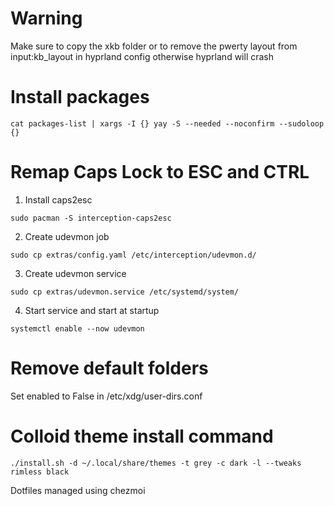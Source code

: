 # Warning
Make sure to copy the xkb folder or to remove the pwerty layout from input:kb_layout in hyprland config otherwise hyprland will crash

# Install packages
```
cat packages-list | xargs -I {} yay -S --needed --noconfirm --sudoloop {}
```

# Remap Caps Lock to ESC and CTRL

1. Install caps2esc
```
sudo pacman -S interception-caps2esc  
```

2. Create udevmon job
```
sudo cp extras/config.yaml /etc/interception/udevmon.d/
```
3. Create udevmon service
```
sudo cp extras/udevmon.service /etc/systemd/system/
```

4. Start service and start at startup
```
systemctl enable --now udevmon
```

# Remove default folders
Set enabled to False in /etc/xdg/user-dirs.conf 

# Colloid theme install command
```
./install.sh -d ~/.local/share/themes -t grey -c dark -l --tweaks rimless black
```

Dotfiles managed using chezmoi
